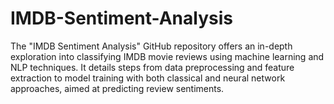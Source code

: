 # IMDB-Sentiment-Analysis
The "IMDB Sentiment Analysis" GitHub repository offers an in-depth exploration into classifying IMDB movie reviews using machine learning and NLP techniques. It details steps from data preprocessing and feature extraction to model training with both classical and neural network approaches, aimed at predicting review sentiments.
